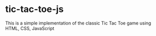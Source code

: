 # tic-tac-toe-js
This is a simple implementation of the classic Tic Tac Toe game using HTML, CSS, JavaScript
